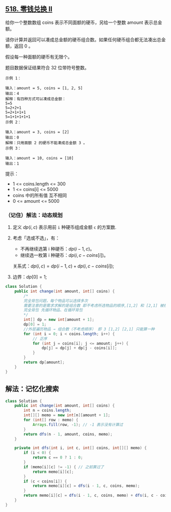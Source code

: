 ## [518. 零钱兑换 II](https://leetcode.cn/problems/coin-change-ii/description/)

给你一个整数数组 coins 表示不同面额的硬币，另给一个整数 amount 表示总金额。

请你计算并返回可以凑成总金额的硬币组合数。如果任何硬币组合都无法凑出总金额，返回 0 。

假设每一种面额的硬币有无限个。

题目数据保证结果符合 32 位带符号整数。


````
示例 1：

输入：amount = 5, coins = [1, 2, 5]
输出：4
解释：有四种方式可以凑成总金额：
5=5
5=2+2+1
5=2+1+1+1
5=1+1+1+1+1
示例 2：

输入：amount = 3, coins = [2]
输出：0
解释：只用面额 2 的硬币不能凑成总金额 3 。
示例 3：

输入：amount = 10, coins = [10]
输出：1
````

提示：

- 1 <= coins.length <= 300
- 1 <= coins[i] <= 5000
- coins 中的所有值 互不相同
- 0 <= amount <= 5000

### （记住）解法：动态规划
1. 定义 $dp(i,c)$ 表示用前 `i` 种硬币组成金额 `c` 的方案数.
2. 考虑「选或不选」，有：
   - 不再继续选第 i 种硬币：$dp(i−1,c)$。
   - 继续选一枚第 i 种硬币：$dp(i,c−coins[i])$。
   
   关系式：$dp(i,c)=dp(i−1,c)+dp(i,c−coins[i]);$
3. 边界：$dp[0] = 1;$

````java
class Solution {
    public int change(int amount, int[] coins) {
        /*
        完全背包问题，每个物品可以选择多次
        需要注意的是需求求解的是组合数 即不考虑所选物品的顺序,[1,2] 和 [2,1] 被视为同一方案
        完全背包 先循环物品、在循环背包
        */
        int[] dp = new int[amount + 1];
        dp[0] = 1;
        //外层遍历物品 → 组合数（不考虑顺序） 即 3 [1,2] [2,1] 只能算一种
        for (int i = 0; i < coins.length; i++) {
            // 正序
            for (int j = coins[i]; j <= amount; j++) {
                dp[j] = dp[j] + dp[j - coins[i]];
            }
        }
        return dp[amount];
    }
}
````

## 解法：记忆化搜索

````java
class Solution {
    public int change(int amount, int[] coins) {
        int n = coins.length;
        int[][] memo = new int[n][amount + 1];
        for (int[] row : memo) {
            Arrays.fill(row, -1); // -1 表示没有计算过
        }
        return dfs(n - 1, amount, coins, memo);
    }

    private int dfs(int i, int c, int[] coins, int[][] memo) {
        if (i < 0) {
            return c == 0 ? 1 : 0;
        }
        if (memo[i][c] != -1) { // 之前算过了
            return memo[i][c];
        }
        if (c < coins[i]) {
            return memo[i][c] = dfs(i - 1, c, coins, memo);
        }
        return memo[i][c] = dfs(i - 1, c, coins, memo) + dfs(i, c - coins[i], coins, memo);
    }
}
````
